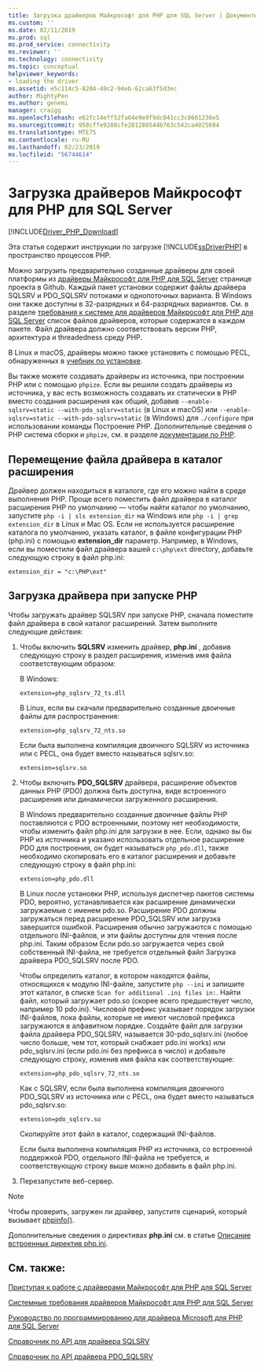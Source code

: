 ```yaml
---
title: Загрузка драйверов Майкрософт для PHP для SQL Server | Документы Майкрософт
ms.custom: ''
ms.date: 02/11/2019
ms.prod: sql
ms.prod_service: connectivity
ms.reviewer: ''
ms.technology: connectivity
ms.topic: conceptual
helpviewer_keywords:
- loading the driver
ms.assetid: e5c114c5-8204-49c2-94eb-62ca63f5d3ec
author: MightyPen
ms.author: genemi
manager: craigg
ms.openlocfilehash: e62fc14eff52fa64e9e9f9dc041cc3c8601230e5
ms.sourcegitcommit: 958cffe9288cfe281280544b763c542ca4025684
ms.translationtype: MTE75
ms.contentlocale: ru-RU
ms.lasthandoff: 02/23/2019
ms.locfileid: "56744614"
---
```

# <a name="loading-the-microsoft-drivers-for-php-for-sql-server"></a>Загрузка драйверов Майкрософт для PHP для SQL Server
[!INCLUDE[Driver_PHP_Download](../../includes/driver_php_download.md)]

Эта статья содержит инструкции по загрузке [!INCLUDE[ssDriverPHP](../../includes/ssdriverphp_md.md)] в пространство процессов PHP.  
  
Можно загрузить предварительно созданные драйверы для своей платформы из [драйверы Майкрософт для PHP для SQL Server](https://github.com/Microsoft/msphpsql/releases) странице проекта в Github. Каждый пакет установки содержит файлы драйвера SQLSRV и PDO_SQLSRV потоками и однопоточных варианта. В Windows они также доступны в 32-разрядных и 64-разрядных вариантов. См. в разделе [требования к системе для драйверов Майкрософт для PHP для SQL Server](../../connect/php/system-requirements-for-the-php-sql-driver.md) список файлов драйверов, которые содержатся в каждом пакете. Файл драйвера должно соответствовать версии PHP, архитектура и threadedness среду PHP.

В Linux и macOS, драйверы можно также установить с помощью PECL, обнаруженных в [учебник по установке](../../connect/php/installation-tutorial-linux-mac.md).

Вы также можете создавать драйверы из источника, при построении PHP или с помощью `phpize`. Если вы решили создать драйверы из источника, у вас есть возможность создавать их статически в PHP вместо создания расширения как общий, добавив `--enable-sqlsrv=static --with-pdo_sqlsrv=static` (в Linux и macOS) или `--enable-sqlsrv=static --with-pdo-sqlsrv=static` (в Windows) для `./configure` при использовании команды Построение PHP. Дополнительные сведения о PHP система сборки и `phpize`, см. в разделе [документации по PHP](http://php.net/manual/install.php).
  
## <a name="moving-the-driver-file-into-your-extension-directory"></a>Перемещение файла драйвера в каталог расширения  
Драйвер должен находиться в каталоге, где его можно найти в среде выполнения PHP. Проще всего поместить файл драйвера в каталог расширения PHP по умолчанию — чтобы найти каталог по умолчанию, запустите `php -i | sls extension_dir` на Windows или `php -i | grep extension_dir` в Linux и Mac OS. Если не используется расширение каталога по умолчанию, указать каталог, в файле конфигурации PHP (php.ini) с помощью **extension_dir** параметр. Например, в Windows, если вы поместили файл драйвера вашей `c:\php\ext` directory, добавьте следующую строку в файл php.ini:
  
```  
extension_dir = "c:\PHP\ext"  
```

## <a name="loading-the-driver-at-php-startup"></a>Загрузка драйвера при запуске PHP  
Чтобы загружать драйвер SQLSRV при запуске PHP, сначала поместите файл драйвера в свой каталог расширений. Затем выполните следующие действия:  
  
1.  Чтобы включить **SQLSRV** изменить драйвер, **php.ini** , добавив следующую строку в раздел расширения, изменив имя файла соответствующим образом:  
  
    В Windows: 
    ```  
    extension=php_sqlsrv_72_ts.dll  
    ```  
    В Linux, если вы скачали предварительно созданные двоичные файлы для распространения: 
    ```  
    extension=php_sqlsrv_72_nts.so  
    ```
    Если была выполнена компиляция двоичного SQLSRV из источника или с PECL, она будет вместо называться sqlsrv.so:
    ```
    extension=sqlsrv.so
    ```
  
2.  Чтобы включить **PDO_SQLSRV** драйвера, расширение объектов данных PHP (PDO) должна быть доступна, виде встроенного расширения или динамически загруженного расширения.

    В Windows предварительно созданные двоичные файлы PHP поставляются с PDO встроенными, поэтому нет необходимости, чтобы изменить файл php.ini для загрузки в нее. Если, однако вы бы PHP из источника и указано использовать отдельное расширение PDO для построения, он будет называться `php_pdo.dll`, также необходимо скопировать его в каталог расширения и добавьте следующую строку в файл php.ini:  
    ```
    extension=php_pdo.dll  
    ```
    В Linux после установки PHP, используя диспетчер пакетов системы PDO, вероятно, устанавливается как расширение динамически загружаемые с именем pdo.so. Расширение PDO должны загружаться перед расширение PDO_SQLSRV или загрузка завершится ошибкой. Расширения обычно загружаются с помощью отдельного INI-файлов, и эти файлы доступны для чтения после php.ini. Таким образом Если pdo.so загружается через свой собственный INI-файла, не требуется отдельный файл Загрузка драйвера PDO_SQLSRV после PDO. 

    Чтобы определить каталог, в котором находятся файлы, относящихся к модулю INI-файле, запустите `php --ini` и запишите этот каталог, в списке `Scan for additional .ini files in:`. Найти файл, который загружает pdo.so (скорее всего предшествует число, например 10 pdo.ini). Числовой префикс указывает порядок загрузки INI-файлов, пока файлы, которые не имеют числовой префикса загружаются в алфавитном порядке. Создайте файл для загрузки файла драйвера PDO_SQLSRV, называется 30-pdo_sqlsrv.ini (любое число больше, чем тот, который снабжает pdo.ini works) или pdo_sqlsrv.ini (если pdo.ini без префикса в число) и добавьте следующую строку, изменив имя файла как соответствующие:  
    ```
    extension=php_pdo_sqlsrv_72_nts.so
    ```
    Как с SQLSRV, если была выполнена компиляция двоичного PDO_SQLSRV из источника или с PECL, она будет вместо называться pdo_sqlsrv.so:
    ```
    extension=pdo_sqlsrv.so
    ```
    Скопируйте этот файл в каталог, содержащий INI-файлов. 

    Если была выполнена компиляция PHP из источника, со встроенной поддержкой PDO, отдельного INI-файла не требуется, и соответствующую строку выше можно добавить в файл php.ini.
  
3.  Перезапустите веб-сервер.  
  
> [!NOTE]  
> Чтобы проверить, загружен ли драйвер, запустите сценарий, который вызывает [phpinfo()](https://php.net/manual/en/function.phpinfo.php).  
  
Дополнительные сведения о директивах **php.ini** см. в статье [Описание встроенных директив php.ini](https://php.net/manual/en/ini.core.php).  
  
## <a name="see-also"></a>См. также:  
[Приступая к работе с драйверами Майкрософт для PHP для SQL Server](../../connect/php/getting-started-with-the-php-sql-driver.md)

[Системные требования драйверов Майкрософт для PHP для SQL Server](../../connect/php/system-requirements-for-the-php-sql-driver.md)

[Руководство по программированию для драйвера Microsoft для PHP для SQL Server](../../connect/php/programming-guide-for-php-sql-driver.md)

[Справочник по API для драйвера SQLSRV](../../connect/php/sqlsrv-driver-api-reference.md)

[Справочник по API драйвера PDO_SQLSRV](../../connect/php/pdo-sqlsrv-driver-reference.md)  
  
